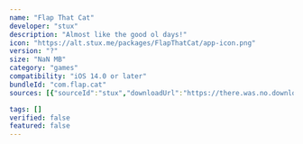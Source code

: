 ```yaml
---
name: "Flap That Cat"
developer: "stux"
description: "Almost like the good ol days!"
icon: "https://alt.stux.me/packages/FlapThatCat/app-icon.png"
version: "?"
size: "NaN MB"
category: "games"
compatibility: "iOS 14.0 or later"
bundleId: "com.flap.cat"
sources: [{"sourceId":"stux","downloadUrl":"https://there.was.no.download.url","lastUpdated":null,"size":"NaN MB","isOfficial":false}]

tags: []
verified: false
featured: false
---
```


